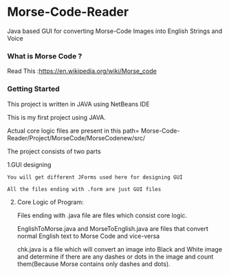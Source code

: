 #  Morse-Code-Reader
Java based GUI for converting Morse-Code Images into English Strings and Voice 




### What is Morse Code ?
Read This :https://en.wikipedia.org/wiki/Morse_code



### Getting Started

This project is written in JAVA using NetBeans IDE

This is my first project using JAVA.

Actual core logic files are present in this path= Morse-Code-Reader/Project/MorseCode/MorseCodenew/src/




The project consists of two parts 

1.GUI designing

    You will get different JForms used here for designing GUI

    All the files ending with .form are just GUI files 
2. Core Logic of Program:

    Files ending with .java file are files which consist core logic. 

    EnglishToMorse.java and MorseToEnglish.java are files that convert normal English text to Morse Code and vice-versa 

    chk.java is a file which will convert an image into Black and White image and determine if there are any dashes or dots in the image and count them(Because Morse contains only dashes and dots).
